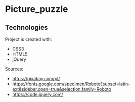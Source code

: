 # Picture_puzzle

## Technologies
Project is created with:
* CSS3
* HTML5
* jQuery

Sources: 
* https://pixabay.com/pl/
* https://fonts.google.com/specimen/Roboto?subset=latin-ext&sidebar.open=true&selection.family=Roboto
* https://code.jquery.com/
